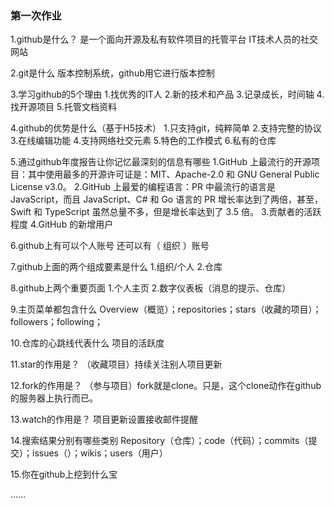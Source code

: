 ### 第一次作业
1.github是什么？
    是一个面向开源及私有软件项目的托管平台
    IT技术人员的社交网站
    
2.git是什么
版本控制系统，github用它进行版本控制

3.学习github的5个理由
1.找优秀的IT人 
2.新的技术和产品
3.记录成长，时间轴
4.找开源项目
5.托管文档资料

4.github的优势是什么（基于H5技术）
1.只支持git，纯粹简单
2.支持完整的协议
3.在线编辑功能
4.支持网络社交元素
5.特色的工作模式
6.私有的仓库

5.通过github年度报告让你记忆最深刻的信息有哪些
    1.GitHub 上最流行的开源项目：其中使用最多的开源许可证是：MIT、Apache-2.0 和 GNU General Public License v3.0。
    2.GitHub 上最爱的编程语言：PR 中最流行的语言是 JavaScript，而且 JavaScript、C# 和 Go 语言的 PR 增长率达到了两倍，甚至，Swift 和 TypeScript 虽然总量不多，但是增长率达到了 3.5 倍。
    3.贡献者的活跃程度
    4.GitHub 的新增用户
    
6.github上有可以个人账号 还可以有（ 组织 ）账号

7.github上面的两个组成要素是什么
1.组织/个人
2.仓库

8.github上两个重要页面
1.个人主页
2.数字仪表板（消息的提示、仓库）

9.主页菜单都包含什么
Overview（概览）；repositories；stars（收藏的项目）；followers；following；

10.仓库的心跳线代表什么
   项目的活跃度
   
11.star的作用是？
   （收藏项目）持续关注别人项目更新

12.fork的作用是？
   （参与项目）fork就是clone。只是，这个clone动作在github的服务器上执行而已。
   
13.watch的作用是？
   项目更新设置接收邮件提醒
   
14.搜索结果分别有哪些类别
   Repository（仓库）；code（代码）；commits（提交）；issues（）；wikis；users（用户）

15.你在github上挖到什么宝

   ……
